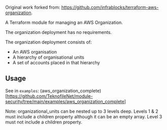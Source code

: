 Original work forked from: https://github.com/infrablocks/terraform-aws-organization.

A Terraform module for managing an AWS Organization.

The organization deployment has no requirements.

The organization deployment consists of:

* An AWS organisation
* A hierarchy of organisational units
* A set of accounts placed in that hierarchy

## Usage

See in `examples`: (aws_organization_complete)[https://github.com/TeknofileNet/module-security/tree/main/examples/aws_organization_complete]

Note: organizational_units can be nested up to 3 levels deep. Levels 1 & 2 must include a children property although it can be an empty array. Level 3 must not include a children property.

<!-- BEGINNING OF PRE-COMMIT-TERRAFORM DOCS HOOK -->
<!-- END OF PRE-COMMIT-TERRAFORM DOCS HOOK -->
